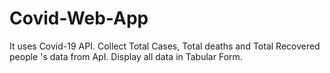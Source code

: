 # Covid-Web-App
It uses Covid-19 API.
Collect Total Cases, Total deaths and Total Recovered people 's data from ApI.
Display all data in Tabular Form.
